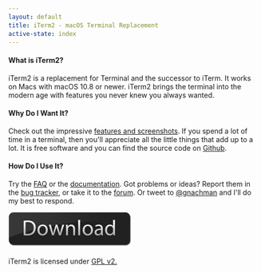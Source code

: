 ```yaml
---
layout: default
title: iTerm2 - macOS Terminal Replacement
active-state: index
---
```


#### What is iTerm2?
iTerm2 is a replacement for Terminal and the successor to iTerm. It works on Macs with macOS 10.8 or newer. iTerm2 brings the terminal into the modern age with features you never knew you always wanted.

#### Why Do I Want It?
Check out the impressive <a href="features.html">features and screenshots</a>. If you spend a lot of time in a terminal, then you'll appreciate all the little things that add up to a lot. It is free software and you can find the source code on <a href="https://github.com/gnachman/iTerm2">Github</a>.

#### How Do I Use It?
Try the <a href="faq.html">FAQ</a> or the <a href="documentation.html">documentation</a>. Got problems or ideas? Report them in the <a href="https://iterm2.com/bugs">bug tracker</a>, or take it to the <a href="https://groups.google.com/group/iterm2-discuss">forum</a>. Or tweet to <a href="https://twitter.com/?status=@gnachman">@gnachman</a> and I'll do my best to respond.

<div class="text-center">
        <a href="https://iterm2.com/downloads/stable/latest"><img src="img/download-button.png"></a>
</div>

iTerm2 is licensed under <a href="license.txt">GPL v2.</a>
